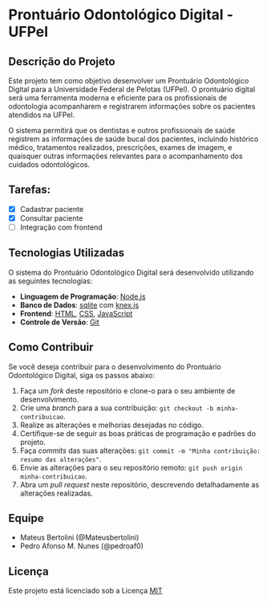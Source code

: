 # Prontuário Odontológico Digital - UFPel


## Descrição do Projeto

Este projeto tem como objetivo desenvolver um Prontuário Odontológico Digital para a Universidade Federal de Pelotas (UFPel). O prontuário digital será uma ferramenta moderna e eficiente para os profissionais de odontologia acompanharem e registrarem informações sobre os pacientes atendidos na UFPel.

O sistema permitirá que os dentistas e outros profissionais de saúde registrem as informações de saúde bucal dos pacientes, incluindo histórico médico, tratamentos realizados, prescrições, exames de imagem, e quaisquer outras informações relevantes para o acompanhamento dos cuidados odontológicos.

## Tarefas:

- [x] Cadastrar paciente
- [x] Consultar paciente
- [ ] Integração com frontend

## Tecnologias Utilizadas

O sistema do Prontuário Odontológico Digital será desenvolvido utilizando as seguintes tecnologias:

- **Linguagem de Programação**: [Node.js](https://nodejs.org/pt-br/)
- **Banco de Dados**: [sqlite](https://www.sqlite.org/index.html/) com [knex.js](https://knexjs.org/)
- **Frontend**: [HTML](https://developer.mozilla.org/en-US/docs/Web/HTML), [CSS](https://developer.mozilla.org/en-US/docs/Web/CSS), [JavaScript](https://developer.mozilla.org/en-US/docs/Web/JavaScript)
- **Controle de Versão**: [Git](https://git-scm.com/)

## Como Contribuir

Se você deseja contribuir para o desenvolvimento do Prontuário Odontológico Digital, siga os passos abaixo:

1. Faça um *fork* deste repositório e clone-o para o seu ambiente de desenvolvimento.
2. Crie uma *branch* para a sua contribuição: `git checkout -b minha-contribuicao`.
3. Realize as alterações e melhorias desejadas no código.
4. Certifique-se de seguir as boas práticas de programação e padrões do projeto.
5. Faça *commits* das suas alterações: `git commit -m "Minha contribuição: resumo das alterações"`.
6. Envie as alterações para o seu repositório remoto: `git push origin minha-contribuicao`.
7. Abra um *pull request* neste repositório, descrevendo detalhadamente as alterações realizadas.

## Equipe

- Mateus Bertolini (@Mateusbertolini)
- Pedro Afonso M. Nunes (@pedroaf0)

## Licença

Este projeto está licenciado sob a Licença [MIT](https://opensource.org/licenses/MIT)
